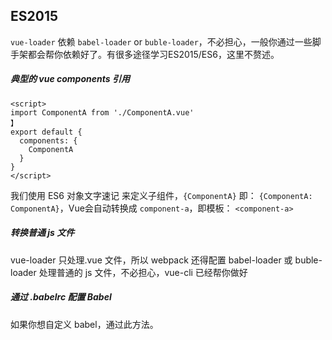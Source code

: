 ## ES2015

`vue-loader` 依赖 `babel-loader` or `buble-loader`，不必担心，一般你通过一些脚手架都会帮你依赖好了。有很多途径学习ES2015/ES6，这里不赘述。

##### 典型的 vue components 引用
```
<script>
import ComponentA from './ComponentA.vue'
】
export default {
  components: {
    ComponentA
  }
}
</script>
```
我们使用 ES6 对象文字速记 来定义子组件，`{ComponentA}` 即： `{ComponentA: ComponentA}`，Vue会自动转换成 `component-a`，即模板：
`<component-a>`

##### 转换普通 js 文件
vue-loader 只处理.vue 文件，所以 webpack 还得配置 babel-loader 或 buble-loader 处理普通的 js 文件，不必担心，vue-cli 已经帮你做好

##### 通过 .babelrc 配置 Babel
如果你想自定义 babel，通过此方法。
